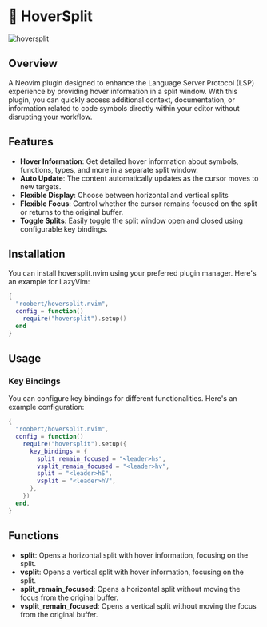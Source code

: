 # 🚁 HoverSplit

![hoversplit](https://github.com/roobert/tabtree.nvim/assets/226654/b30c6892-6f4a-4443-94ed-84c3aa75d51b)

## Overview

A Neovim plugin designed to enhance the Language Server Protocol (LSP) experience by providing hover information in a split window. With this plugin, you can quickly access additional context, documentation, or information related to code symbols directly within your editor without disrupting your workflow.

## Features

- **Hover Information**: Get detailed hover information about symbols, functions, types, and more in a separate split window.
- **Auto Update**: The content automatically updates as the cursor moves to new targets.
- **Flexible Display**: Choose between horizontal and vertical splits
- **Flexible Focus**: Control whether the cursor remains focused on the split or returns to the original buffer.
- **Toggle Splits**: Easily toggle the split window open and closed using configurable key bindings.

## Installation

You can install hoversplit.nvim using your preferred plugin manager. Here's an example
for LazyVim:

```lua
{
  "roobert/hoversplit.nvim",
  config = function()
    require("hoversplit").setup()
  end
}
```

## Usage

### Key Bindings

You can configure key bindings for different functionalities. Here's an example configuration:

```lua
{
  "roobert/hoversplit.nvim",
  config = function()
    require("hoversplit").setup({
      key_bindings = {
        split_remain_focused = "<leader>hs",
        vsplit_remain_focused = "<leader>hv",
        split = "<leader>hS",
        vsplit = "<leader>hV",
      },
    })
  end,
}
```

## Functions

- **split**: Opens a horizontal split with hover information, focusing on the split.
- **vsplit**: Opens a vertical split with hover information, focusing on the split.
- **split_remain_focused**: Opens a horizontal split without moving the focus from the original buffer.
- **vsplit_remain_focused**: Opens a vertical split without moving the focus from the original buffer.
